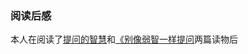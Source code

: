 ### 阅读后感
本人在阅读了[提问的智慧](https://github.com/ryanhanwu/How-To-Ask-Questions-The-Smart-Way/blob/main/README-zh_CN.md)和[《别像弱智一样提问](https://github.com/tangx/Stop-Ask-Questions-The-Stupid-Ways/tree/master)两篇读物后